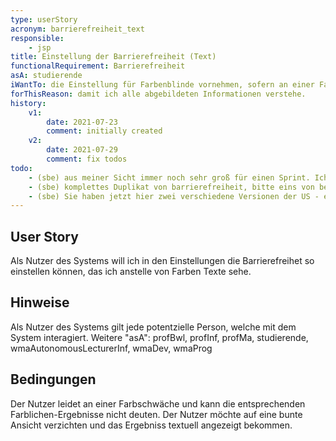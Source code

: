 ```yaml
---
type: userStory
acronym: barrierefreiheit_text
responsible:
    - jsp
title: Einstellung der Barrierefreiheit (Text)
functionalRequirement: Barrierefreiheit
asA: studierende
iWantTo: die Einstellung für Farbenblinde vornehmen, sofern an einer Farb-Sehschwäche geleidet wird
forThisReason: damit ich alle abgebildeten Informationen verstehe.
history:
    v1:
        date: 2021-07-23
        comment: initially created
    v2:
        date: 2021-07-29
        comment: fix todos
todo:
    - (sbe) aus meiner Sicht immer noch sehr groß für einen Sprint. Ich würde mit einem Detail starten, also z.B. "rot/grün-Darstellung der Tests auf ein entsprechendes Symbol umschalten"
    - (sbe) komplettes Duplikat von barrierefreiheit, bitte eins von beiden löschen
    - (sbe) Sie haben jetzt hier zwei verschiedene Versionen der US - einmal die oben durch das Front Matter definierte (asA ... iWantTo ... forThisReason), und unten nochmal als Text. Bitte nutzen Sie *nur* das Front Matter.
---
```


## User Story
Als Nutzer des Systems will ich in den Einstellungen die Barrierefreihet so einstellen können, das ich anstelle von Farben Texte sehe.

## Hinweise
Als Nutzer des Systems gilt jede potentzielle Person, welche mit dem System interagiert.
Weitere "asA": profBwl, profInf, profMa, studierende, wmaAutonomousLecturerInf, wmaDev, wmaProg

## Bedingungen
Der Nutzer leidet an einer Farbschwäche und kann die entsprechenden Farblichen-Ergebnisse nicht deuten.
Der Nutzer möchte auf eine bunte Ansicht verzichten und das Ergebniss textuell angezeigt bekommen.
